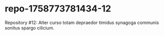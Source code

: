 # repo-1758773781434-12
Repository #12: Alter curso totam depraedor timidus synagoga communis sonitus spargo cilicium.

